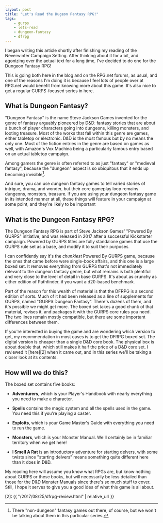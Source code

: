 ```yaml
---
layout: post
title: "Let's Read the Dugeon Fantasy RPG!"
tags:
    - gurps
    - lets-read
    - dungeon-fantasy
    - dfrpg
---
```


I began writing this article shortly after finishing my reading of the
Neverwinter Campaign Setting. After thinking about it for a bit, and agonizing
over the actual text for a long time, I've decided to do one for the Dungeon
Fantasy RPG!

This is going both here in the blog and on the RPG.net forums, as usual, and one
of the reasons I'm doing it is because I feel lots of people over at RPG.net
would benefit from knowing more about this game. It's also nice to get a regular
GURPS-focused series in here.

## What is Dungeon Fantasy?

"Dungeon Fantasy" is the name Steve Jackson Games invented for the genre of
fantasy arguably pioneered by D&D: fantasy stories that are about a bunch of
player characters going into dungeons, killing monsters, and looting
treasure. Most of the works that fall within this genre are games, either
tabletop or electronic. D&D is the most famous but by no means the only
one. Most of the fiction entries in the genre are based on games as well, with
Amazon's Vox Machina being a particularly famous entry based on an actual
tabletop campaign.

Among gamers the genre is often referred to as just "fantasy" or "medieval
fantasy", because the "dungeon" aspect is so ubiquitous that it ends up becoming
invisible[^1].

And sure, you can use dungeon fantasy games to tell varied stories of intrigue,
drama, and wonder, but their core gameplay loop remains dungeons, monsters,
treasure. If you are using your dungeon fantasy game in its intended manner at
all, these things will feature in your campaign at some point, and they're
likely to be important

## What is the Dungeon Fantasy RPG?

The Dungeon Fantasy RPG is part of Steve Jackson Games' "Powered By GURPS"
initiative, and was released in 2017 after a successful Kickstarter
campaign. Powered by GURPS titles are fully standalone games that use the GURPS
rule set as a base, and modify it to suit their purposes.

I can confidently say it's the _chunkiest_ Powered By GURPS game, because the
ones that came before were single-book affairs, and this one is a large boxed
set. It removes everything from GURPS that's not immediately relevant to the
dungeon fantasy genre, but what remains is both plentiful and very close to the
level of detail in base GURPS. It's about as crunchy as either edition of
Pathfinder, if you want a d20-based benchmark.

Part of the reason for this wealth of material is that the DFRPG is a second
edition of sorts. Much of it had been released as a line of supplements for
GURPS, named "GURPS Dungeon Fantasy". There's dozens of them, and it's possible
we might get more. The boxed set takes a good chunk of that material, revises
it, and packages it with the GURPS core rules you need. The two lines remain
mostly compatible, but there are some important differences between them.

If you're interested in buying the game and are wondering which version to get,
my recommendation in most cases is to get the DFRPG boxed set. The digital
version is cheaper than a single D&D core book. The physical box is about double
that, which still makes it half the price of a D&D core set. I reviewed it
[here][2] when it came out, and in this series we'll be taking a closer look at
its contents.

## How will we do this?

The boxed set contains five books:

- **Adventurers**, which is your Player's Handbook with nearly everything you
  need to make a character.

- **Spells** contains the magic system and all the spells used in the game. You
  need this if you're playing a caster.

- **Exploits**, which is your Game Master's Guide with everything you need to
  run the game.

- **Monsters**, which is your Monster Manual. We'll certainly be in familiar
  territory when we get here!

- **I Smell A Rat** is an introductory adventure for starting delvers, with some
  twists since "starting delvers" means something quite different here than it
  does in D&D.

My reading here will assume you know what RPGs are, but know nothing about GURPS
or these books, but will necessarily be less detailed than those for the D&D
Monster Manuals since there's so much stuff to cover. Still, I hope it serves to
give you a good idea of what this game is all about.

[^1]: There "non-dungeon" fantasy games out there, of course, but we won't be
    talking about them in this particular series.

[2]: {{ "/2017/08/25/dfrpg-review.html" | relative_url }}
